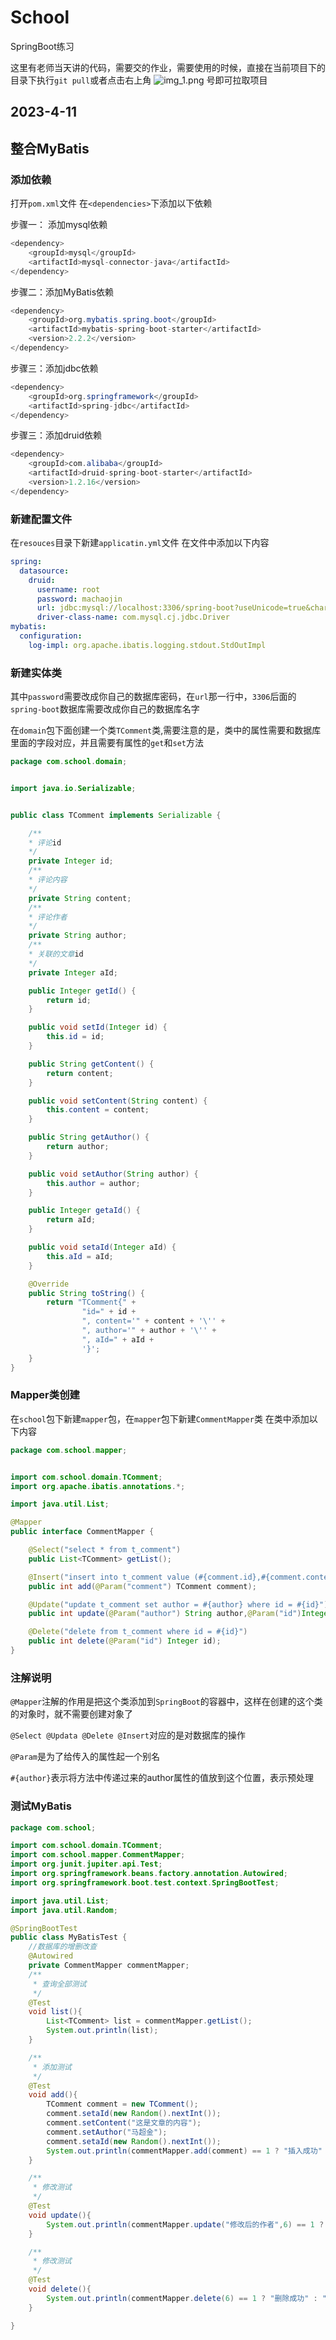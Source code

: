 # School
SpringBoot练习

这里有老师当天讲的代码，需要交的作业，需要使用的时候，直接在当前项目下的目录下执行`git pull`或者点击右上角 ![img_1.png](img_1.png) 号即可拉取项目

## 2023-4-11
## 整合MyBatis
### 添加依赖
打开`pom.xml`文件
在`<dependencies>`下添加以下依赖

步骤一：
添加mysql依赖
```java
<dependency>
    <groupId>mysql</groupId>
    <artifactId>mysql-connector-java</artifactId>
</dependency>
```
步骤二：添加MyBatis依赖
```java
<dependency>
    <groupId>org.mybatis.spring.boot</groupId>
    <artifactId>mybatis-spring-boot-starter</artifactId>
    <version>2.2.2</version>
</dependency>
```
步骤三：添加jdbc依赖
```java
<dependency>
    <groupId>org.springframework</groupId>
    <artifactId>spring-jdbc</artifactId>
</dependency>
```
步骤三：添加druid依赖
```java
<dependency>
    <groupId>com.alibaba</groupId>
    <artifactId>druid-spring-boot-starter</artifactId>
    <version>1.2.16</version>
</dependency>
```
### 新建配置文件
在`resouces`目录下新建`applicatin.yml`文件
在文件中添加以下内容
```yaml
spring:
  datasource:
    druid:
      username: root
      password: machaojin
      url: jdbc:mysql://localhost:3306/spring-boot?useUnicode=true&characterEncoding=UTF-8&zeroDateTimeBehavior=convertToNull&useSSL=true
      driver-class-name: com.mysql.cj.jdbc.Driver
mybatis:
  configuration:
    log-impl: org.apache.ibatis.logging.stdout.StdOutImpl
```
### 新建实体类
其中`password`需要改成你自己的数据库密码，在`url`那一行中，`3306`后面的`spring-boot`数据库需要改成你自己的数据库名字

在`domain`包下面创建一个类`TComment`类,需要注意的是，类中的属性需要和数据库里面的字段对应，并且需要有属性的`get`和`set`方法
```java
package com.school.domain;


import java.io.Serializable;


public class TComment implements Serializable {

    /**
    * 评论id
    */
    private Integer id;
    /**
    * 评论内容
    */
    private String content;
    /**
    * 评论作者
    */
    private String author;
    /**
    * 关联的文章id
    */
    private Integer aId;

    public Integer getId() {
        return id;
    }

    public void setId(Integer id) {
        this.id = id;
    }

    public String getContent() {
        return content;
    }

    public void setContent(String content) {
        this.content = content;
    }

    public String getAuthor() {
        return author;
    }

    public void setAuthor(String author) {
        this.author = author;
    }

    public Integer getaId() {
        return aId;
    }

    public void setaId(Integer aId) {
        this.aId = aId;
    }

    @Override
    public String toString() {
        return "TComment{" +
                "id=" + id +
                ", content='" + content + '\'' +
                ", author='" + author + '\'' +
                ", aId=" + aId +
                '}';
    }
}

```
### Mapper类创建
在`school`包下新建`mapper`包，在`mapper`包下新建`CommentMapper`类
在类中添加以下内容
```java
package com.school.mapper;


import com.school.domain.TComment;
import org.apache.ibatis.annotations.*;

import java.util.List;

@Mapper
public interface CommentMapper {

    @Select("select * from t_comment")
    public List<TComment> getList();

    @Insert("insert into t_comment value (#{comment.id},#{comment.content},#{comment.author},#{comment.aId})")
    public int add(@Param("comment") TComment comment);

    @Update("update t_comment set author = #{author} where id = #{id}")
    public int update(@Param("author") String author,@Param("id")Integer id);

    @Delete("delete from t_comment where id = #{id}")
    public int delete(@Param("id") Integer id);
}

```
### 注解说明
`@Mapper`注解的作用是把这个类添加到`SpringBoot`的容器中，这样在创建的这个类的对象时，就不需要创建对象了

`@Select @Updata @Delete @Insert`对应的是对数据库的操作

`@Param`是为了给传入的属性起一个别名

`#{author}`表示将方法中传递过来的author属性的值放到这个位置，表示预处理

### 测试MyBatis
```java
package com.school;

import com.school.domain.TComment;
import com.school.mapper.CommentMapper;
import org.junit.jupiter.api.Test;
import org.springframework.beans.factory.annotation.Autowired;
import org.springframework.boot.test.context.SpringBootTest;

import java.util.List;
import java.util.Random;

@SpringBootTest
public class MyBatisTest {
    //数据库的增删改查
    @Autowired
    private CommentMapper commentMapper;
    /**
     * 查询全部测试
     */
    @Test
    void list(){
        List<TComment> list = commentMapper.getList();
        System.out.println(list);
    }

    /**
     * 添加测试
     */
    @Test
    void add(){
        TComment comment = new TComment();
        comment.setaId(new Random().nextInt());
        comment.setContent("这是文章的内容");
        comment.setAuthor("马超金");
        comment.setaId(new Random().nextInt());
        System.out.println(commentMapper.add(comment) == 1 ? "插入成功" : "插入失败");
    }

    /**
     * 修改测试
     */
    @Test
    void update(){
        System.out.println(commentMapper.update("修改后的作者",6) == 1 ? "修改成功" : "修改失败");
    }

    /**
     * 修改测试
     */
    @Test
    void delete(){
        System.out.println(commentMapper.delete(6) == 1 ? "删除成功" : "删除失败");
    }

}

```